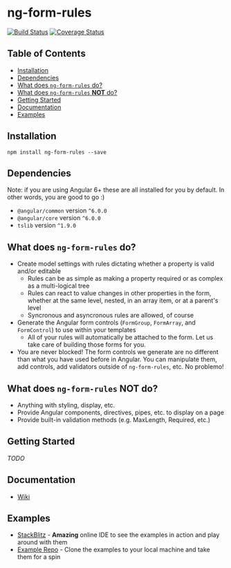 # ng-form-rules

[![Build Status](https://travis-ci.org/cknightdevelopment/ng-form-rules.svg?branch=master)](https://travis-ci.org/cknightdevelopment/ng-form-rules) 
[![Coverage Status](https://coveralls.io/repos/github/cknightdevelopment/ng-form-rules/badge.svg)](https://coveralls.io/github/cknightdevelopment/ng-form-rules)

## Table of Contents

* [Installation](#installation)
* [Dependencies](#deps)
* [What does `ng-form-rules` do?](#do)
* [What does `ng-form-rules` **NOT** do?](#not-do)
* [Getting Started](#getting-started)
* [Documentation](#docs)
* [Examples](#examples)

## <a id="installation"></a> Installation

`npm install ng-form-rules --save`

## <a id="deps"></a> Dependencies

Note: if you are using Angular 6+ these are all installed for you by default. In other words, you are good to go :)

* `@angular/common` version `^6.0.0`
* `@angular/core` version `^6.0.0`
* `tslib` version `^1.9.0`

## <a id="do"></a> What does `ng-form-rules` do?

* Create model settings with rules dictating whether a property is valid and/or editable
    * Rules can be as simple as making a property required or as complex as a multi-logical tree
    * Rules can react to value changes in other properties in the form, whether at the same level, nested, in an array item, or at a parent's level
    * Syncronous and asyncronous rules are allowed, of course
* Generate the Angular form controls (`FormGroup`, `FormArray`, and `FormControl`) to use within your templates
    * All of your rules will automatically be attached to the form. Let us take care of building those forms for you.
* You are never blocked! The form controls we generate are no different than what you have used before in Angular. You can manipulate them, add controls, add validators outside of `ng-form-rules`, etc. No problemo!

## <a id="not-do"></a> What does `ng-form-rules` **NOT** do?

* Anything with styling, display, etc.
* Provide Angular components, directives, pipes, etc. to display on a page
* Provide built-in validation methods (e.g. MaxLength, Required, etc.)

## <a id="getting-started"></a> Getting Started

_TODO_

## <a id="docs"></a> Documentation

* [Wiki][link-wiki]

## <a id="examples"></a> Examples

* [StackBlitz][link-stackblitz] - **Amazing** online IDE to see the examples in action and play around with them
* [Example Repo][link-examples-repo] - Clone the examples to your local machine and take them for a spin


<!-- ### Form Rule Thoughts 

A couple things matter to me concerning form rules:

1. Is the data **valid**?
2. Is the data **editable**?
3. Is the data **visible**?

In order to answer these questions I need a few pieces of functionality:

1. Checks
2. Conditions
3. Messaging

Form data objects come in many varieties:

- Simple type 
```
"Joe"
```
- Flat object 
```
{ name: "Joe", age: 30 }
```
- Nested objects 
```
{ 
  name: "Joe", 
  age: 30, 
  car: { 
    make: "Subaru", 
    year: 2015, 
    dealership: { 
      name: "Super Subaru" 
    } 
  } 
}
```
- Arrays 
```
[
  { name: "Joe" }, 
  { name: "Mike" }, 
  { name: "Sarah" }
]
```

In order to run apply form rules properly I need to be provided the correct data **context**. Does the nested child property need to know about a property on the parent? Do we need to be able to reach into an array? -->


<!-- LINK REFERENCES GO HERE -->
[link-wiki]: https://github.com/cknightdevelopment/ng-form-rules/wiki
[link-stackblitz]: https://stackblitz.com/github/cknightdevelopment/ng-form-rules-examples
[link-examples-repo]: https://github.com/cknightdevelopment/ng-form-rules-examples